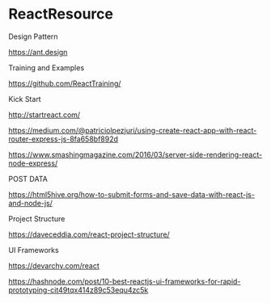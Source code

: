 # ReactResource

Design Pattern

https://ant.design

Training and Examples

https://github.com/ReactTraining/

Kick Start

http://startreact.com/

https://medium.com/@patriciolpezjuri/using-create-react-app-with-react-router-express-js-8fa658bf892d

https://www.smashingmagazine.com/2016/03/server-side-rendering-react-node-express/

POST DATA

https://html5hive.org/how-to-submit-forms-and-save-data-with-react-js-and-node-js/

Project Structure

https://daveceddia.com/react-project-structure/

UI Frameworks

https://devarchy.com/react

https://hashnode.com/post/10-best-reactjs-ui-frameworks-for-rapid-prototyping-cit49tqx414z89c53equ4zc5k
